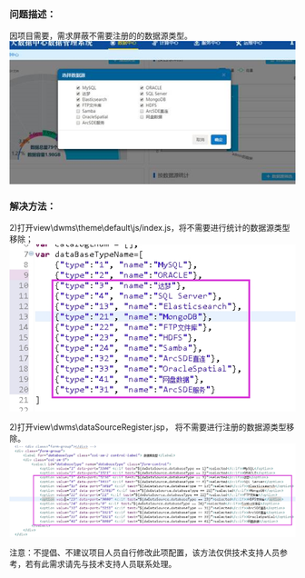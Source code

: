 ### 问题描述： ###

因项目需要，需求屏蔽不需要注册的的数据源类型。    
![](picture/p8.png)   

### 解决方法： ###
2)打开view\dwms\theme\default\js/index.js，将不需要进行统计的数据源类型移除；  
![](picture/p9.png)  

2)打开view\dwms\dataSourceRegister.jsp， 将不需要进行注册的数据源类型移除。 
 ![](picture/p10.png)   
 
注意：不提倡、不建议项目人员自行修改此项配置，该方法仅供技术支持人员参考，若有此需求请先与技术支持人员联系处理。


